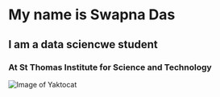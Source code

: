 # My name is Swapna Das
## I am a data sciencwe student
### At St Thomas Institute for Science and Technology
![Image of Yaktocat](https://octodex.github.com/images/yaktocat.png)
